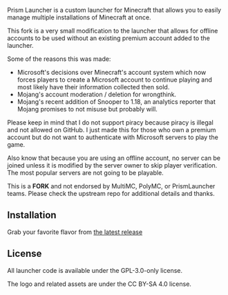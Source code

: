 Prism Launcher is a custom launcher for Minecraft that allows you to easily manage multiple installations of Minecraft at once.

This fork is a very small modification to the launcher that allows for offline accounts to be used without an existing premium account added to the launcher.

Some of the reasons this was made:

* Microsoft's decisions over Minecraft's account system which now forces players to create a Microsoft account to continue playing and most likely have their information collected then sold.
* Mojang's account moderation / deletion for wrongthink.
* Mojang's recent addition of Snooper to 1.18, an analytics reporter that Mojang promises to not misuse but probably will.

Please keep in mind that I do not support piracy because piracy is illegal and not allowed on GitHub. I just made this for those who own a premium account but do not want to authenticate with Microsoft servers to play the game.

Also know that because you are using an offline account, no server can be joined unless it is modified by the server owner to skip player verification. The most popular servers are not going to be playable.

This is a **FORK** and not endorsed by MultiMC, PolyMC, or PrismLauncher teams. Please check the upstream repo for additional details and thanks.

## Installation

Grab your favorite flavor from [the latest release](https://github.com/ch604/PrismLauncher-offline/releases)

## License

All launcher code is available under the GPL-3.0-only license.
  
The logo and related assets are under the CC BY-SA 4.0 license.
